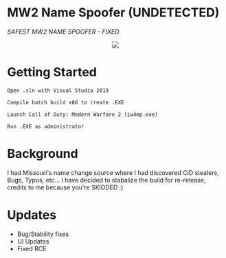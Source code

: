 # MW2 Name Spoofer (UNDETECTED)

*SAFEST MW2 NAME SPOOFER - FIXED*

<p align="center">
	<tr>
		<td align="center" style="padding=0;width=50%;">
			<img src="https://i.imgur.com/4Wi6PRE.png" />
		</td>
	</tr>
	<tr>
    

# Getting Started
    
`Open .sln with Visual Studio 2019`

`Compile batch build x86 to create .EXE`
		
`Launch Call of Duty: Modern Warfare 2 (iw4mp.exe)`
		
`Run .EXE as administrator`

		
# Background
    
I had Missouri's name change source where I had discovered CiD stealers, Bugs, Typos, etc... I have decided to stabalize the build for re-release, credits to me because you're SKIDDED :)

# Updates

- Bug/Stability fixes
- UI Updates
- Fixed RCE
